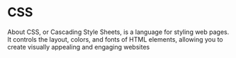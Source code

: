 # CSS
About CSS, or Cascading Style Sheets, is a language for styling web pages. It controls the layout, colors, and fonts of HTML elements, allowing you to create visually appealing and engaging websites

